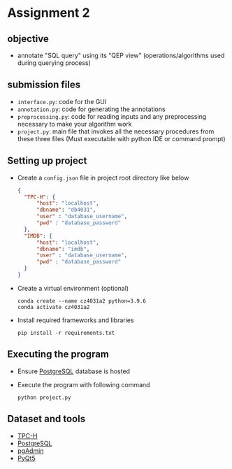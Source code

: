 # Assignment 2

## objective
* annotate "SQL query" using its "QEP view" (operations/algorithms used during querying process)

## submission files

* `interface.py`: code for the GUI
* `annotation.py`: code for generating the annotations
* `preprocessing.py`: code for reading inputs and any preprocessing necessary to make your algorithm work
* `project.py`: main file that invokes all the necessary procedures from these three files (Must executable with python IDE or command prompt)

## Setting up project

* Create a `config.json` file in project root directory like below

  ```json
  {
  	"TPC-H": {
  		"host": "localhost",
  		"dbname": "db4031",
  		"user" : "database_username",
  		"pwd" : "database_password"
  	},
  	"IMDB": {
  		"host": "localhost",
  		"dbname": "imdb",
  		"user" : "database_username",
  		"pwd" : "database_password"
  	}
  }
  ```

* Create a virtual environment (optional)
  ```shell
  conda create --name cz4031a2 python=3.9.6
  conda activate cz4031a2
  ```
* Install required frameworks and libraries
  ```shell
  pip install -r requirements.txt
  ```

## Executing the program
* Ensure [PostgreSQL][2] database is hosted
* Execute the program with following command

  ```shell
  python project.py
  ```

  

## Dataset and tools

* [TPC-H ][1]
* [PostgreSQL][2]
* [pgAdmin][3]
* [PyQt5][4]




[1]:http://www.tpc.org/tpc_documents_current_versions/current_specifications5.asp
[2]:https://www.postgresql.org/
[3]:https://www.pgadmin.org/
[4]: https://riverbankcomputing.com/software/pyqt/intro
[5]:https://www.qt.io/qt-for-python
[6]:https://doc.qt.io/qt-5/qtdesigner-manual.html
